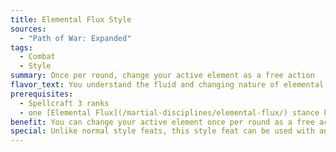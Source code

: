 ```yaml
---
title: Elemental Flux Style
sources:
  - "Path of War: Expanded"
tags:
  - Combat
  - Style
summary: Once per round, change your active element as a free action
flavor_text: You understand the fluid and changing nature of elemental magics.
prerequisites:
  - Spellcraft 3 ranks
  - one [Elemental Flux](/martial-disciplines/elemental-flux/) stance known
benefit: You can change your active element once per round as a free action.
special: Unlike normal style feats, this style feat can be used with any weapon, and isn't limited to unarmed strikes.
---
```

